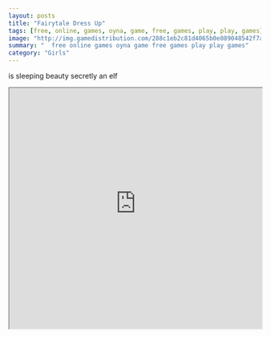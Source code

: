 ```yaml
---
layout: posts
title: "Fairytale Dress Up"
tags: [free, online, games, oyna, game, free, games, play, play, games]
image: "http://img.gamedistribution.com/288c1eb2c81d4065b0e089048542f7a6.jpg"
summary: "  free online games oyna game free games play play games"
category: "Girls"
---
```


is sleeping beauty secretly an elf

<iframe width="100%" height="480px;" src="http://flash.gamedistribution.com?game=288c1eb2c81d4065b0e089048542f7a6"></iframe>